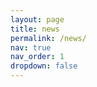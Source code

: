 ```yaml
---
layout: page
title: news
permalink: /news/
nav: true
nav_order: 1
dropdown: false
---
```

<!-- _pages/news.md -->
<div class="news">

</div>